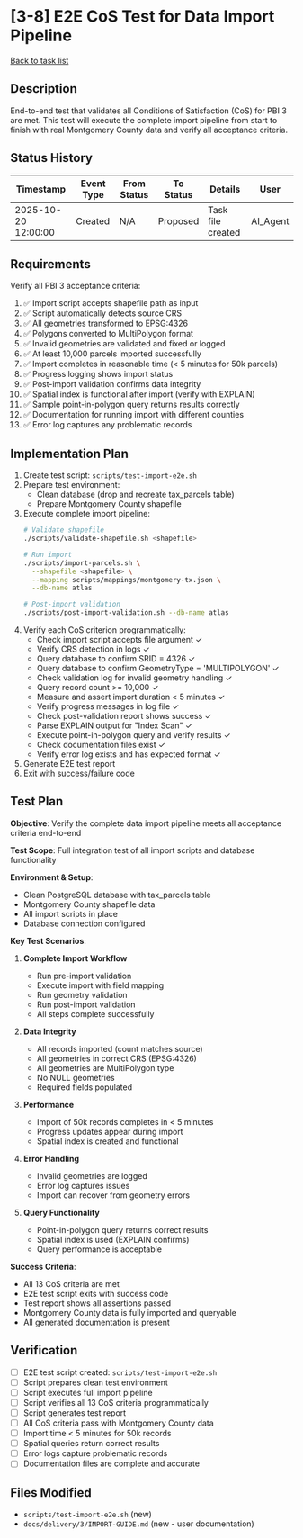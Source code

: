 # [3-8] E2E CoS Test for Data Import Pipeline

[Back to task list](./tasks.md)

## Description

End-to-end test that validates all Conditions of Satisfaction (CoS) for PBI 3 are met. This test will execute the complete import pipeline from start to finish with real Montgomery County data and verify all acceptance criteria.

## Status History

| Timestamp | Event Type | From Status | To Status | Details | User |
|-----------|------------|-------------|-----------|---------|------|
| 2025-10-20 12:00:00 | Created | N/A | Proposed | Task file created | AI_Agent |

## Requirements

Verify all PBI 3 acceptance criteria:

1. ✅ Import script accepts shapefile path as input
2. ✅ Script automatically detects source CRS
3. ✅ All geometries transformed to EPSG:4326
4. ✅ Polygons converted to MultiPolygon format
5. ✅ Invalid geometries are validated and fixed or logged
6. ✅ At least 10,000 parcels imported successfully
7. ✅ Import completes in reasonable time (< 5 minutes for 50k parcels)
8. ✅ Progress logging shows import status
9. ✅ Post-import validation confirms data integrity
10. ✅ Spatial index is functional after import (verify with EXPLAIN)
11. ✅ Sample point-in-polygon query returns results correctly
12. ✅ Documentation for running import with different counties
13. ✅ Error log captures any problematic records

## Implementation Plan

1. Create test script: `scripts/test-import-e2e.sh`
2. Prepare test environment:
   - Clean database (drop and recreate tax_parcels table)
   - Prepare Montgomery County shapefile
3. Execute complete import pipeline:
   ```bash
   # Validate shapefile
   ./scripts/validate-shapefile.sh <shapefile>
   
   # Run import
   ./scripts/import-parcels.sh \
     --shapefile <shapefile> \
     --mapping scripts/mappings/montgomery-tx.json \
     --db-name atlas
   
   # Post-import validation
   ./scripts/post-import-validation.sh --db-name atlas
   ```
4. Verify each CoS criterion programmatically:
   - Check import script accepts file argument ✓
   - Verify CRS detection in logs ✓
   - Query database to confirm SRID = 4326 ✓
   - Query database to confirm GeometryType = 'MULTIPOLYGON' ✓
   - Check validation log for invalid geometry handling ✓
   - Query record count >= 10,000 ✓
   - Measure and assert import duration < 5 minutes ✓
   - Verify progress messages in log file ✓
   - Check post-validation report shows success ✓
   - Parse EXPLAIN output for "Index Scan" ✓
   - Execute point-in-polygon query and verify results ✓
   - Check documentation files exist ✓
   - Verify error log exists and has expected format ✓
5. Generate E2E test report
6. Exit with success/failure code

## Test Plan

**Objective**: Verify the complete data import pipeline meets all acceptance criteria end-to-end

**Test Scope**: Full integration test of all import scripts and database functionality

**Environment & Setup**:
- Clean PostgreSQL database with tax_parcels table
- Montgomery County shapefile data
- All import scripts in place
- Database connection configured

**Key Test Scenarios**:

1. **Complete Import Workflow**
   - Run pre-import validation
   - Execute import with field mapping
   - Run geometry validation
   - Run post-import validation
   - All steps complete successfully

2. **Data Integrity**
   - All records imported (count matches source)
   - All geometries in correct CRS (EPSG:4326)
   - All geometries are MultiPolygon type
   - No NULL geometries
   - Required fields populated

3. **Performance**
   - Import of 50k records completes in < 5 minutes
   - Progress updates appear during import
   - Spatial index is created and functional

4. **Error Handling**
   - Invalid geometries are logged
   - Error log captures issues
   - Import can recover from geometry errors

5. **Query Functionality**
   - Point-in-polygon query returns correct results
   - Spatial index is used (EXPLAIN confirms)
   - Query performance is acceptable

**Success Criteria**: 
- All 13 CoS criteria are met
- E2E test script exits with success code
- Test report shows all assertions passed
- Montgomery County data is fully imported and queryable
- All generated documentation is present

## Verification

- [ ] E2E test script created: `scripts/test-import-e2e.sh`
- [ ] Script prepares clean test environment
- [ ] Script executes full import pipeline
- [ ] Script verifies all 13 CoS criteria programmatically
- [ ] Script generates test report
- [ ] All CoS criteria pass with Montgomery County data
- [ ] Import time < 5 minutes for 50k records
- [ ] Spatial queries return correct results
- [ ] Error logs capture problematic records
- [ ] Documentation files are complete and accurate

## Files Modified

- `scripts/test-import-e2e.sh` (new)
- `docs/delivery/3/IMPORT-GUIDE.md` (new - user documentation)


